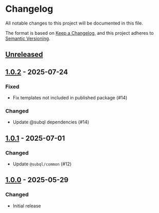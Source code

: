 # Changelog
All notable changes to this project will be documented in this file.

The format is based on [Keep a Changelog](https://keepachangelog.com/en/1.0.0/),
and this project adheres to [Semantic Versioning](https://semver.org/spec/v2.0.0.html).

## [Unreleased]

## [1.0.2] - 2025-07-24
### Fixed
- Fix templates not included in published package (#14)

### Changed
- Update @subql dependencies (#14)

## [1.0.1] - 2025-07-01
### Changed
- Update `@subql/common` (#12)

## [1.0.0] - 2025-05-29
### Changed
- Initial release

[Unreleased]: https://github.com/subquery/subql-solana/compare/common-solana/1.0.2...HEAD
[1.0.2]: https://github.com/subquery/subql-solana/compare/common-solana/1.0.1...common-solana/1.0.2
[1.0.1]: https://github.com/subquery/subql-solana/compare/common-solana/1.0.0...common-solana/1.0.1
[1.0.0]: https://github.com/subquery/subql-solana/releases/tag/common-solana/1.0.0
